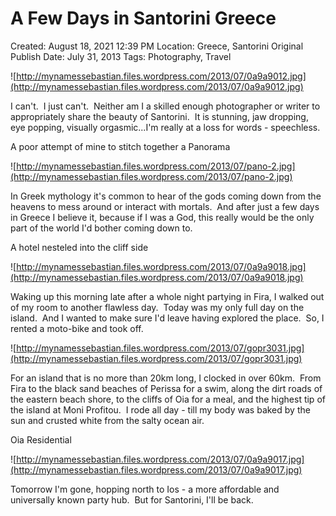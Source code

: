 # A Few Days in Santorini Greece

Created: August 18, 2021 12:39 PM
Location: Greece, Santorini
Original Publish Date: July 31, 2013
Tags: Photography, Travel

![http://mynamessebastian.files.wordpress.com/2013/07/0a9a9012.jpg](http://mynamessebastian.files.wordpress.com/2013/07/0a9a9012.jpg)

I can't.  I just can't.  Neither am I a skilled enough photographer or writer to appropriately share the beauty of Santorini.  It is stunning, jaw dropping, eye popping, visually orgasmic...I'm really at a loss for words - speechless.

A poor attempt of mine to stitch together a Panorama

![http://mynamessebastian.files.wordpress.com/2013/07/pano-2.jpg](http://mynamessebastian.files.wordpress.com/2013/07/pano-2.jpg)

In Greek mythology it's common to hear of the gods coming down from the heavens to mess around or interact with mortals.  And after just a few days in Greece I believe it, because if I was a God, this really would be the only part of the world I'd bother coming down to.

A hotel nesteled into the cliff side

![http://mynamessebastian.files.wordpress.com/2013/07/0a9a9018.jpg](http://mynamessebastian.files.wordpress.com/2013/07/0a9a9018.jpg)

Waking up this morning late after a whole night partying in Fira, I walked out of my room to another flawless day.  Today was my only full day on the island.  And I wanted to make sure I'd leave having explored the place.  So, I rented a moto-bike and took off.

![http://mynamessebastian.files.wordpress.com/2013/07/gopr3031.jpg](http://mynamessebastian.files.wordpress.com/2013/07/gopr3031.jpg)

For an island that is no more than 20km long, I clocked in over 60km.  From Fira to the black sand beaches of Perissa for a swim, along the dirt roads of the eastern beach shore, to the cliffs of Oia for a meal, and the highest tip of the island at Moni Profitou.  I rode all day - till my body was baked by the sun and crusted white from the salty ocean air.

Oia Residential

![http://mynamessebastian.files.wordpress.com/2013/07/0a9a9017.jpg](http://mynamessebastian.files.wordpress.com/2013/07/0a9a9017.jpg)

Tomorrow I'm gone, hopping north to Ios - a more affordable and universally known party hub.  But for Santorini, I'll be back.